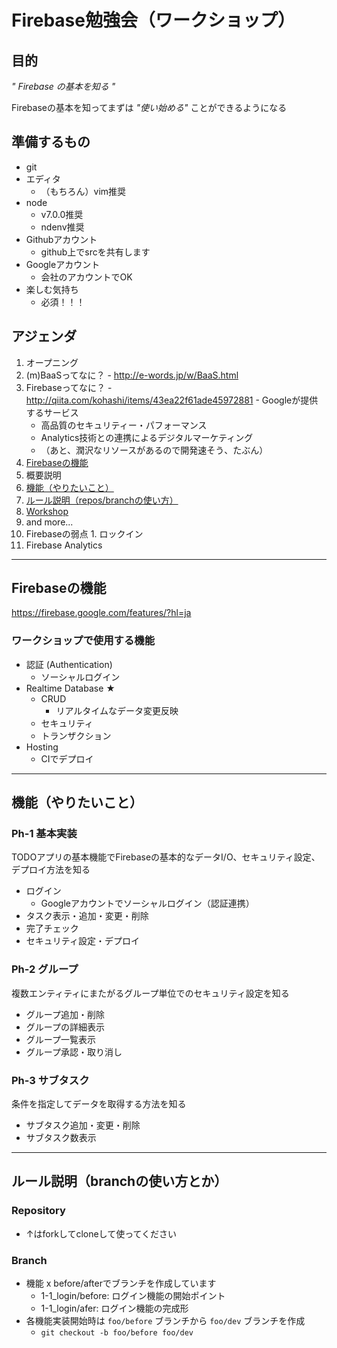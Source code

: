 Firebase勉強会（ワークショップ）
==============

## 目的

*" Firebase の基本を知る "*

Firebaseの基本を知ってまずは *"使い始める"* ことができるようになる

## 準備するもの

- git
- エディタ
  - （もちろん）vim推奨
- node
  - v7.0.0推奨
  - ndenv推奨
- Githubアカウント
  - github上でsrcを共有します
- Googleアカウント
  - 会社のアカウントでOK
- 楽しむ気持ち
  - 必須！！！

## アジェンダ

1. オープニング
  1. (m)BaaSってなに？
    - http://e-words.jp/w/BaaS.html
  1. Firebaseってなに？
    - http://qiita.com/kohashi/items/43ea22f61ade45972881
    - Googleが提供するサービス
      - 高品質のセキュリティー・パフォーマンス
      - Analytics技術との連携によるデジタルマーケティング
      - （あと、潤沢なリソースがあるので開発速そう、たぶん）
  1. [Firebaseの機能](#Firebaseの機能)
1. 概要説明
  1. [機能（やりたいこと）](#機能（やりたいこと）)
  1. [ルール説明（repos/branchの使い方）](#ルール説明（repos/branchの使い方）)
1. [Workshop](WORKSHOP/index.md)
1. and more...
  1. Firebaseの弱点
    1. ロックイン
  1. Firebase Analytics

---

## Firebaseの機能

https://firebase.google.com/features/?hl=ja

### ワークショップで使用する機能

- 認証 (Authentication)
  - ソーシャルログイン
- Realtime Database ★
  - CRUD
    - リアルタイムなデータ変更反映
  - セキュリティ
  - トランザクション
- Hosting
  - CIでデプロイ

---

## 機能（やりたいこと）

### Ph-1 基本実装

TODOアプリの基本機能でFirebaseの基本的なデータI/O、セキュリティ設定、デプロイ方法を知る

- ログイン
  - Googleアカウントでソーシャルログイン（認証連携）
- タスク表示・追加・変更・削除
- 完了チェック
- セキュリティ設定・デプロイ

### Ph-2 グループ

複数エンティティにまたがるグループ単位でのセキュリティ設定を知る

- グループ追加・削除
- グループの詳細表示
- グループ一覧表示
- グループ承認・取り消し

### Ph-3 サブタスク

条件を指定してデータを取得する方法を知る

- サブタスク追加・変更・削除
- サブタスク数表示

---

## ルール説明（branchの使い方とか）

### Repository

<URL>

- ↑はforkしてcloneして使ってください

### Branch

- 機能 x before/afterでブランチを作成しています
  - 1-1_login/before: ログイン機能の開始ポイント
  - 1-1_login/afer: ログイン機能の完成形
- 各機能実装開始時は `foo/before` ブランチから `foo/dev` ブランチを作成
  - `git checkout -b foo/before foo/dev`
